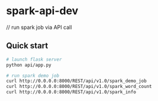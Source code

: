 # spark-api-dev
// run spark job via API call


## Quick start
```bash
# launch flask server
python api/app.py

# run spark demo job
curl http://0.0.0.0:8000/REST/api/v1.0/spark_demo_job
curl http://0.0.0.0:8000/REST/api/v1.0/spark_word_count
curl http://0.0.0.0:8000/REST/api/v1.0/spark_info
```